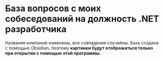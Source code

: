 # База вопросов с моих собеседований на должность .NET разработчика
Названия компаний изменены, все совпадения случайны.
База создана с помощью Obsidian, поэтому **картинки будут отображаться только при открытии с помощью этой программы**.

